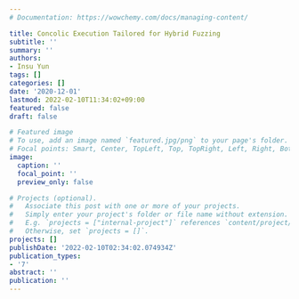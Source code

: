 ```yaml
---
# Documentation: https://wowchemy.com/docs/managing-content/

title: Concolic Execution Tailored for Hybrid Fuzzing
subtitle: ''
summary: ''
authors:
- Insu Yun
tags: []
categories: []
date: '2020-12-01'
lastmod: 2022-02-10T11:34:02+09:00
featured: false
draft: false

# Featured image
# To use, add an image named `featured.jpg/png` to your page's folder.
# Focal points: Smart, Center, TopLeft, Top, TopRight, Left, Right, BottomLeft, Bottom, BottomRight.
image:
  caption: ''
  focal_point: ''
  preview_only: false

# Projects (optional).
#   Associate this post with one or more of your projects.
#   Simply enter your project's folder or file name without extension.
#   E.g. `projects = ["internal-project"]` references `content/project/deep-learning/index.md`.
#   Otherwise, set `projects = []`.
projects: []
publishDate: '2022-02-10T02:34:02.074934Z'
publication_types:
- '7'
abstract: ''
publication: ''
---
```

